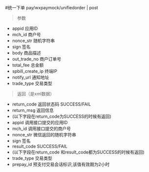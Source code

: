 #统一下单
pay/wxpaymock/unifiedorder | post
> 参数
* appid 应用ID
* mch_id 商户号
* nonce_str 随机字符串
* sign 签名
* body 商品描述
* out_trade_no 商户订单号
* total_fee 总金额
* spbill_create_ip 终端IP
* notify_url 通知地址
* trade_type 交易类型

> 返回（是xml数据）
* return_code 返回状态码  SUCCESS/FAIL
* return_msg  返回信息
* (以下字段在return_code为SUCCESS的时候有返回)
* appid  调用接口提交的应用ID
* mch_id 调用接口提交的商户号
* nonce_str 微信返回的随机字符串
* sign 签名
* result_code SUCCESS/FAIL
* (以下字段在return_code 和result_code都为SUCCESS的时候有返回)
* trade_type 交易类型
* prepay_id  预支付交易会话标识,该值有效期为2小时
